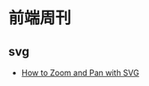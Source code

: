 # 前端周刊

## svg

* [How to Zoom and Pan with SVG](https://docs.microsoft.com/en-us/previous-versions/windows/internet-explorer/ie-developer/samples/gg589508(v=vs.85)?redirectedfrom=MSDN)
